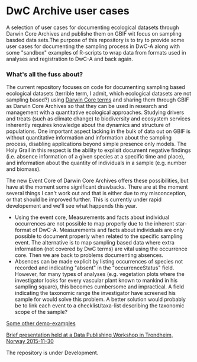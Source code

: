 # DwC Archive user cases

A selection of user cases for documenting ecological datasets through Darwin Core Archives and publishe them on GBIF wit focus on sampling basded data sets.The purpose of this repository is to try to provide some user cases for documenting the sampling process in DwC-A along with some "sandbox" examples of R-scripts to wrap data from formats used in analyses and registration to DwC-A and back again. 

### What's all the fuss about? 
The current repository focuses on code for documenting sampling based ecological datasets (terrible term, I admit, which ecological datasets are not sampling based?) using [Darwin Core terms](http://rs.tdwg.org/dwc/terms/index.htm) and sharing them through GBIF as Darwin Core Archives so that they can be used in research and management with a quantitative ecological approaches. Studying drivers and treats (such as climate change) to biodiversity and ecosystem services inherently requires knowledge about the dynamics and structure of populations. One important aspect lacking in the bulk of data out on GBIF is without quantitative information and information about the sampling process, disabling applications beyond simple presence only models. The Holy Grail in this respect is the ability to explisit document negative findings (i.e. absence information of a given species at a specific time and place), and information about the quantity of individuals in a sample (e.g. number and biomass). 

The new Event Core of Darwin Core Archives offers these possibilities, but have at the moment some significant drawbacks. There are at the moment several things I can't work out and that is either due to my misconception, or that should be improved further. This is currently under rapid developement and we'll see what happends this year. 
* Using the event core, Measurements and facts about individual occurrences are not possible to map properly due to the inherent star-format of DwC-A. Measurements and facts about individuals are only possible to document properly when related to the specific sampling event. The alternative is to map sampling based data where extra information (not covered by DwC terms) are vital using the occurrence core. Then we are back to problems documenting absences. 
* Absences can be made explicit by listing occurrences of species not recorded and indicating "absent" in the "occurrenceStatus" field. However, for many types of analyses (e.g. vegetation plots where the investigator looks for every vascular plant known to mankind in his sampling square), this becomes cumbersome and impractical. A field indicating the taxonomic range the investigator have screened his sample for would solve this problem. A better solution would probably be to link each event to a checklist/taxa-list describing the taxonomic scope of the sample?

[Some other demo-examples](https://ntnu.box.com/v/dwc-mapping-demo-cases)

[Brief presentation held at a Data Publishing Workshop in Trondheim, Norway 2015-11-30](https://goo.gl/rntxpT)

The repository is under Development.
